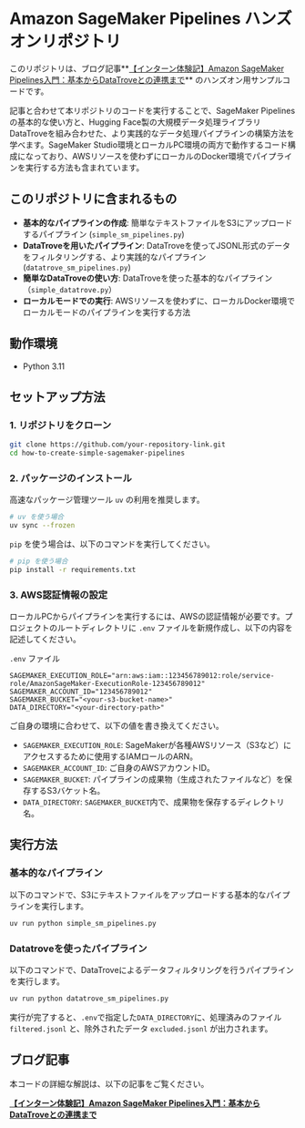 # Amazon SageMaker Pipelines ハンズオンリポジトリ

このリポジトリは、ブログ記事**[【インターン体験記】Amazon SageMaker Pipelines入門：基本からDataTroveとの連携まで](ここにブログ記事のURLを記載)**
のハンズオン用サンプルコードです。

記事と合わせて本リポジトリのコードを実行することで、SageMaker Pipelinesの基本的な使い方と、Hugging Face製の大規模データ処理ライブラリDataTroveを組み合わせた、より実践的なデータ処理パイプラインの構築方法を学べます。SageMaker Studio環境とローカルPC環境の両方で動作するコード構成になっており、AWSリソースを使わずにローカルのDocker環境でパイプラインを実行する方法も含まれています。

## このリポジトリに含まれるもの
*   **基本的なパイプラインの作成**: 簡単なテキストファイルをS3にアップロードするパイプライン (`simple_sm_pipelines.py`)
*   **DataTroveを用いたパイプライン**: DataTroveを使ってJSONL形式のデータをフィルタリングする、より実践的なパイプライン (`datatrove_sm_pipelines.py`)
*   **簡単なDataTroveの使い方**: DataTroveを使った基本的なパイプライン（`simple_datatrove.py`）
*   **ローカルモードでの実行**: AWSリソースを使わずに、ローカルDocker環境でローカルモードのパイプラインを実行する方法

## 動作環境
*   Python 3.11

## セットアップ方法

### 1. リポジトリをクローン


```bash
git clone https://github.com/your-repository-link.git
cd how-to-create-simple-sagemaker-pipelines
```

### 2. パッケージのインストール

高速なパッケージ管理ツール `uv` の利用を推奨します。

```bash
# uv を使う場合
uv sync --frozen
```

`pip` を使う場合は、以下のコマンドを実行してください。

```bash
# pip を使う場合
pip install -r requirements.txt
```

### 3. AWS認証情報の設定

ローカルPCからパイプラインを実行するには、AWSの認証情報が必要です。プロジェクトのルートディレクトリに `.env` ファイルを新規作成し、以下の内容を記述してください。

`.env` ファイル
```
SAGEMAKER_EXECUTION_ROLE="arn:aws:iam::123456789012:role/service-role/AmazonSageMaker-ExecutionRole-123456789012"
SAGEMAKER_ACCOUNT_ID="123456789012"
SAGEMAKER_BUCKET="<your-s3-bucket-name>"
DATA_DIRECTORY="<your-directory-path>"
```

ご自身の環境に合わせて、以下の値を書き換えてください。

*   `SAGEMAKER_EXECUTION_ROLE`: SageMakerが各種AWSリソース（S3など）にアクセスするために使用するIAMロールのARN。
*   `SAGEMAKER_ACCOUNT_ID`: ご自身のAWSアカウントID。
*   `SAGEMAKER_BUCKET`: パイプラインの成果物（生成されたファイルなど）を保存するS3バケット名。
*   `DATA_DIRECTORY`: `SAGEMAKER_BUCKET`内で、成果物を保存するディレクトリ名。

## 実行方法

### 基本的なパイプライン

以下のコマンドで、S3にテキストファイルをアップロードする基本的なパイプラインを実行します。

```bash
uv run python simple_sm_pipelines.py
```

### Datatroveを使ったパイプライン

以下のコマンドで、DataTroveによるデータフィルタリングを行うパイプラインを実行します。

```bash
uv run python datatrove_sm_pipelines.py
```

実行が完了すると、`.env`で指定した`DATA_DIRECTORY`に、処理済みのファイル `filtered.jsonl` と、除外されたデータ `excluded.jsonl` が出力されます。

## ブログ記事

本コードの詳細な解説は、以下の記事をご覧ください。

**[【インターン体験記】Amazon SageMaker Pipelines入門：基本からDataTroveとの連携まで](ここにブログ記事のURLを記載)**
